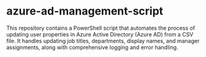 # azure-ad-management-script
This repository contains a PowerShell script that automates the process of updating user properties in Azure Active Directory (Azure AD) from a CSV file. It handles updating job titles, departments, display names, and manager assignments, along with comprehensive logging and error handling.
